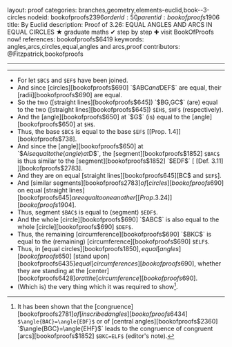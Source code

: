 layout: proof
categories: branches,geometry,elements-euclid,book--3-circles
nodeid: bookofproofs$2396
orderid: 50
parentid: bookofproofs$1906
title: By Euclid
description:  Proof of 3.26: EQUAL ANGLES AND ARCS IN EQUAL CIRCLES &#9733; graduate maths &#10004; step by step &#10010; visit BookOfProofs now!
references: bookofproofs$6419
keywords: angles,arcs,circles,equal,angles and arcs,proof
contributors: @Fitzpatrick,bookofproofs

---


---



* For let `$BC$` and `$EF$` have been joined.
* And since [circles][bookofproofs$690] `$ABC$` and `$DEF$` are equal, their [radii][bookofproofs$690] are equal.
* So the two ([straight lines][bookofproofs$645]) `$BG$`, `$GC$` (are) equal to the two ([straight lines][bookofproofs$645]) `$EH$`, `$HF$` (respectively).
* And the [angle][bookofproofs$650] at `$G$` (is) equal to the [angle][bookofproofs$650] at `$H$`.
* Thus, the base `$BC$` is equal to the base `$EF$` [[Prop. 1.4]][bookofproofs$738].
* And since the [angle][bookofproofs$650] at `$A$` is equal to the (angle) at `$D$`, the [segment][bookofproofs$1852] `$BAC$` is thus similar to the [segment][bookofproofs$1852] `$EDF$` [ [Def. 3.11] ][bookofproofs$2783].
* And they are on equal [straight lines][bookofproofs$645] [$BC$ and `$EF$`].
* And [similar segments][bookofproofs$2783] of [circles][bookofproofs$690] on equal [straight lines][bookofproofs$645] are equal to one another [[Prop. 3.24]][bookofproofs$1904].
* Thus, segment `$BAC$` is equal to (segment) `$EDF$`.
* And the whole [circle][bookofproofs$690] `$ABC$` is also equal to the whole [circle][bookofproofs$690] `$DEF$`.
* Thus, the remaining [circumference][bookofproofs$690] `$BKC$` is equal to the (remaining) [circumference][bookofproofs$690] `$ELF$`.
* Thus, in [equal circles][bookofproofs$1850], equal [angles][bookofproofs$650] [stand upon][bookofproofs$6435] equal [circumferences][bookofproofs$690], whether they are standing at the [center][bookofproofs$6428] or at the [circumference][bookofproofs$690].
* (Which is) the very thing which it was required to show[^1]. 

[^1]: It has been shown that the [congruence][bookofproofs$2781] of [inscribed angles][bookofproofs$6434] `$\angle{BAC}=\angle{EDF}$` or of [central angles][bookofproofs$2360] `$\angle{BGC}=\angle{EHF}$` leads to the congruence of congruent [arcs][bookofproofs$1852] `$BKC=ELF$` (editor's note).
